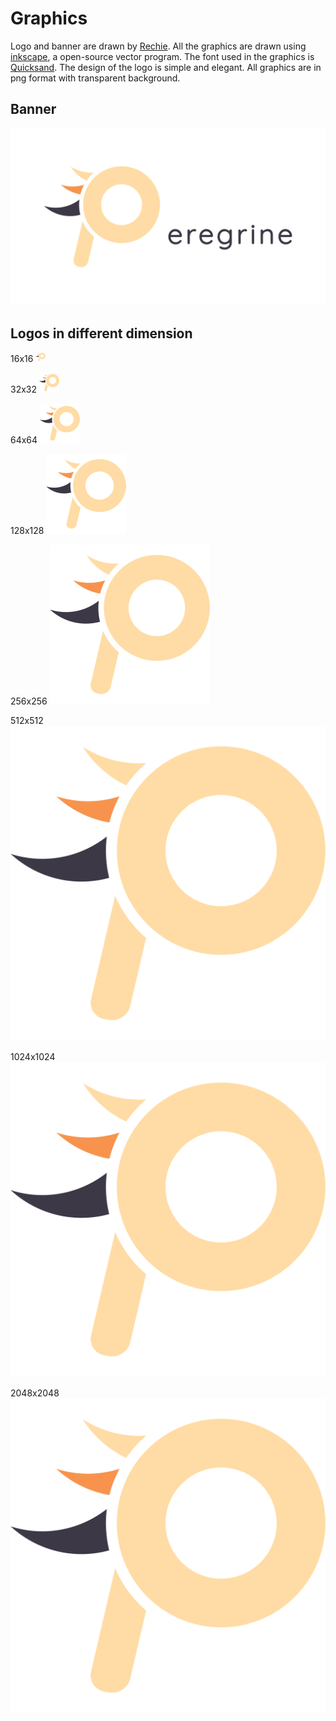 # Graphics

Logo and banner are drawn by [Rechie](https://github.com/RechieKho). All the graphics are drawn using [inkscape](https://inkscape.org/), a open-source vector program. The font used in the graphics is [Quicksand](https://fonts.google.com/specimen/Quicksand). The design of the logo is simple and elegant. All graphics are in png format with transparent background.

## Banner
![banner](banner.png)

## Logos in different dimension 

16x16
![16x16](logos/16x16.png)

32x32
![32x32](logos/32x32.png)

64x64
![64x64](logos/64x64.png)

128x128
![128x128](logos/128x128.png)

256x256
![256x256](logos/256x256.png)

512x512
![512x512](logos/512x512.png)

1024x1024
![1024x1024](logos/1024x1024.png)

2048x2048
![2048x2048](logos/2048x2048.png)